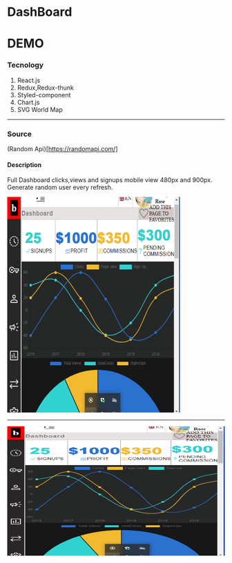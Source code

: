 # DashBoard

# DEMO 

### Tecnology

1. React.js
2. Redux,Redux-thunk
3. Styled-component
4. Chart.js
5. SVG World Map

---

### Source 

(Random Api)[https://randomapi.com/]

#### Description

Full Dashboard clicks,views and signups mobile view 480px and 900px.
Generate random user every refresh.


<img src="./src/assets/s1.png" width="400" height="500"/>

---

<img src="./src/assets/s1.png" width="600" height="300"/>
